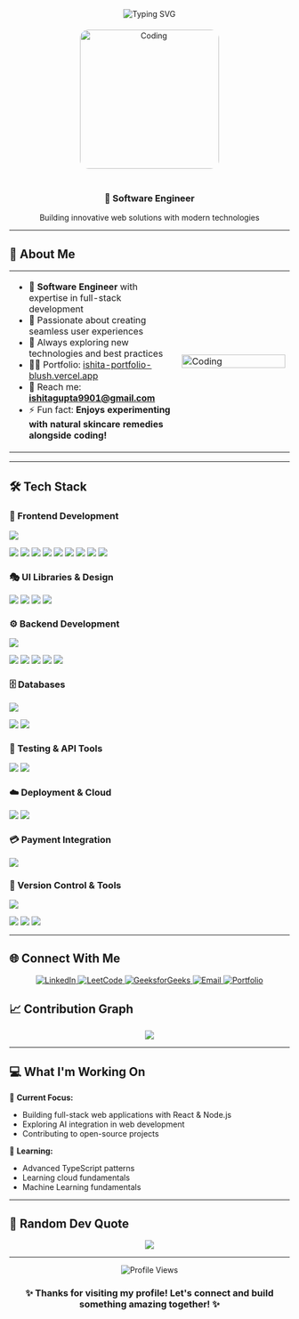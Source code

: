 <div align="center">
  <img src="https://readme-typing-svg.herokuapp.com?font=Fira+Code&size=32&duration=2800&pause=2000&color=A855F7&center=true&vCenter=true&width=940&lines=Hi+👋+I'm+Ishita+Gupta;Software+Engineer+%7C+Full+Stack+Developer;Passionate+about+Web+Development+%26+AI" alt="Typing SVG" />
</div>

<div align="center">
  <img src="https://media.tenor.com/IF2JdxzmyN4AAAAi/coding-girl.gif" alt="Coding" width="250" style="border-radius: 15px; margin: 20px 0;"/>
</div>

<div align="center">
  <h3>🚀 Software Engineer</h3>
  <p>Building innovative web solutions with modern technologies</p>
</div>

---

## 🌟 About Me

<table>
<tr>
<td width="60%">

- 💼 **Software Engineer** with expertise in full-stack development
- 🎯 Passionate about creating seamless user experiences
- 🌱 Always exploring new technologies and best practices
- 👨‍💻 Portfolio: [ishita-portfolio-blush.vercel.app](https://ishita-portfolio-blush.vercel.app/)
- 📧 Reach me: **ishitagupta9901@gmail.com**
- ⚡ Fun fact: **Enjoys experimenting with natural skincare remedies alongside coding!**

</td>
<td width="40%">

<img src="https://raw.githubusercontent.com/abhisheknaiidu/abhisheknaiidu/master/code.gif" alt="Coding" width="100%" style="max-width: 300px;"/>

</td>
</tr>
</table>

---

## 🛠️ Tech Stack

### 🎨 Frontend Development
<p align="left">
  <img src="https://skillicons.dev/icons?i=js,ts,react,nextjs,redux,html,css,sass,tailwind" />
</p>

<p align="left">
  <img src="https://img.shields.io/badge/JavaScript-F7DF1E?style=for-the-badge&logo=javascript&logoColor=black" />
  <img src="https://img.shields.io/badge/TypeScript-3178C6?style=for-the-badge&logo=typescript&logoColor=white" />
  <img src="https://img.shields.io/badge/React-61DAFB?style=for-the-badge&logo=react&logoColor=black" />
  <img src="https://img.shields.io/badge/Next.js-000000?style=for-the-badge&logo=next.js&logoColor=white" />
  <img src="https://img.shields.io/badge/Redux-764ABC?style=for-the-badge&logo=redux&logoColor=white" />
  <img src="https://img.shields.io/badge/HTML5-E34F26?style=for-the-badge&logo=html5&logoColor=white" />
  <img src="https://img.shields.io/badge/CSS3-1572B6?style=for-the-badge&logo=css3&logoColor=white" />
  <img src="https://img.shields.io/badge/Sass-CC6699?style=for-the-badge&logo=sass&logoColor=white" />
  <img src="https://img.shields.io/badge/Tailwind_CSS-38B2AC?style=for-the-badge&logo=tailwind-css&logoColor=white" />
</p>

### 🎭 UI Libraries & Design
<p align="left">
  <img src="https://img.shields.io/badge/Chakra%20UI-319795?style=for-the-badge&logo=chakra-ui&logoColor=white" />
  <img src="https://img.shields.io/badge/Material%20UI-007FFF?style=for-the-badge&logo=mui&logoColor=white" />
  <img src="https://img.shields.io/badge/ShadCN-000000?style=for-the-badge&logo=shadcnui&logoColor=white" />
  <img src="https://img.shields.io/badge/Bootstrap-7952B3?style=for-the-badge&logo=bootstrap&logoColor=white" />
</p>

### ⚙️ Backend Development
<p align="left">
  <img src="https://skillicons.dev/icons?i=nodejs,express,python,java" />
</p>

<p align="left">
  <img src="https://img.shields.io/badge/Node.js-339933?style=for-the-badge&logo=node.js&logoColor=white" />
  <img src="https://img.shields.io/badge/Express.js-000000?style=for-the-badge&logo=express&logoColor=white" />
  <img src="https://img.shields.io/badge/Python-3776AB?style=for-the-badge&logo=python&logoColor=white" />
  <img src="https://img.shields.io/badge/Java-ED8B00?style=for-the-badge&logo=openjdk&logoColor=white" />
  <img src="https://img.shields.io/badge/RESTful_APIs-FF6C37?style=for-the-badge&logo=postman&logoColor=white" />
</p>

### 🗄️ Databases
<p align="left">
  <img src="https://skillicons.dev/icons?i=mongodb,mysql" />
</p>

<p align="left">
  <img src="https://img.shields.io/badge/MongoDB-47A248?style=for-the-badge&logo=mongodb&logoColor=white" />
  <img src="https://img.shields.io/badge/MySQL-4479A1?style=for-the-badge&logo=mysql&logoColor=white" />
</p>

### 🧪 Testing & API Tools
<p align="left">
  <img src="https://skillicons.dev/icons?i=postman" />
  <img src="https://img.shields.io/badge/Swagger-85EA2D?style=for-the-badge&logo=swagger&logoColor=black" />
</p>

### ☁️ Deployment & Cloud
<p align="left">
  <img src="https://skillicons.dev/icons?i=vercel,netlify,cloudflare" />
  <img src="https://img.shields.io/badge/Cloudinary-3448C5?style=for-the-badge&logo=cloudinary&logoColor=white" />
</p>

### 💳 Payment Integration
<p align="left">
  <img src="https://img.shields.io/badge/Stripe-008CDD?style=for-the-badge&logo=stripe&logoColor=white" />
</p>

### 🔧 Version Control & Tools
<p align="left">
  <img src="https://skillicons.dev/icons?i=git,github,gitlab" />
</p>

<p align="left">
  <img src="https://img.shields.io/badge/Git-F05032?style=for-the-badge&logo=git&logoColor=white" />
  <img src="https://img.shields.io/badge/GitHub-181717?style=for-the-badge&logo=github&logoColor=white" />
  <img src="https://img.shields.io/badge/GitLab-FC6D26?style=for-the-badge&logo=gitlab&logoColor=white" />
</p>

---

## 🌐 Connect With Me

<div align="center">
  <a href="https://www.linkedin.com/in/ishita-gupta-306020193/" target="_blank">
    <img src="https://img.shields.io/badge/LinkedIn-0077B5?style=for-the-badge&logo=linkedin&logoColor=white" alt="LinkedIn" />
  </a>
  <a href="https://leetcode.com/u/ishita_guptaa/" target="_blank">
    <img src="https://img.shields.io/badge/LeetCode-FFA116?style=for-the-badge&logo=leetcode&logoColor=black" alt="LeetCode" />
  </a>
  <a href="https://www.geeksforgeeks.org/user/igupta99200178/" target="_blank">
    <img src="https://img.shields.io/badge/GeeksforGeeks-298D46?style=for-the-badge&logo=geeksforgeeks&logoColor=white" alt="GeeksforGeeks" />
  </a>
  <a href="mailto:ishitagupta9901@gmail.com">
    <img src="https://img.shields.io/badge/Email-D14836?style=for-the-badge&logo=gmail&logoColor=white" alt="Email" />
  </a>
  <a href="https://ishita-portfolio-blush.vercel.app/" target="_blank">
    <img src="https://img.shields.io/badge/Portfolio-000000?style=for-the-badge&logo=vercel&logoColor=white" alt="Portfolio" />
  </a>
</div>


## 📈 Contribution Graph

<div align="center">
  <img src="https://github-readme-activity-graph.vercel.app/graph?username=ishitaaagupta&bg_color=0D1117&color=A855F7&line=A855F7&point=FFFFFF&area=true&hide_border=true" />
</div>

---

## 💻 What I'm Working On

🔭 **Current Focus:**
- Building full-stack web applications with React & Node.js
- Exploring AI integration in web development
- Contributing to open-source projects

🌱 **Learning:**
- Advanced TypeScript patterns
- Learning cloud fundamentals
- Machine Learning fundamentals

---

## 💭 Random Dev Quote

<div align="center">
  <img src="https://quotes-github-readme.vercel.app/api?type=horizontal&theme=tokyonight&border=true" />
</div>

---

<div align="center">
  <img src="https://komarev.com/ghpvc/?username=ishitaaagupta&label=Profile%20Views&color=A855F7&style=for-the-badge" alt="Profile Views" />
</div>

<div align="center">
  <h3>✨ Thanks for visiting my profile! Let's connect and build something amazing together! ✨</h3>
</div>
